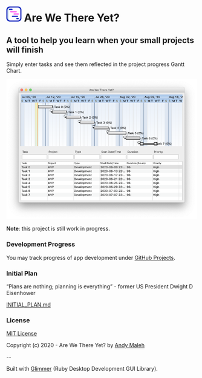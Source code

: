 # <img src="https://raw.githubusercontent.com/AndyObtiva/are-we-there-yet/master/are-we-there-yet-logo.svg" height=40 /> Are We There Yet?
## A tool to help you learn when your small projects will finish

Simply enter tasks and see them reflected in the project progress Gantt Chart.

![Are We There Yet Screenshot](are-we-there-yet-screenshot.png)

**Note**: this project is still work in progress.

### Development Progress

You may track progress of app development under [GitHub Projects](https://github.com/AndyObtiva/are-we-there-yet/projects/1).

### Initial Plan

“Plans are nothing; planning is everything” - former US President Dwight D Eisenhower

[INITIAL_PLAN.md](INITIAL_PLAN.md)

### License

[MIT License](LICENSE.txt)

Copyright (c) 2020 - Are We There Yet? by [Andy Maleh](https://github.com/AndyObtiva)

--

Built with [Glimmer](https://github.com/AndyObtiva/glimmer) (Ruby Desktop Development GUI Library).
